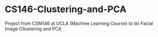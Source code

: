 # CS146-Clustering-and-PCA

Project from CSM146 at UCLA (Machine Learning Course) to do Facial Image Cllustering and PCA
